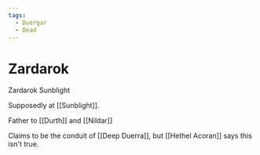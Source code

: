 ```yaml
---
tags:
  - Duergar
  - Dead
---
```

# Zardarok 

Zardarok Sunblight

Supposedly at [[Sunblight]].

Father to [[Durth]] and [[Nildar]]

Claims to be the conduit of [[Deep Duerra]], but [[Hethel Acoran]] says this isn't true.